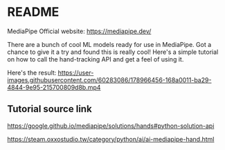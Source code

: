 # README

MediaPipe Official website: https://mediapipe.dev/

There are a bunch of cool ML models ready for use in MediaPipe.
Got a chance to give it a try and found this is really cool!
Here's a simple tutorial on how to call the hand-tracking API and get a feel of using it.

Here's the result:
https://user-images.githubusercontent.com/60283086/178966456-168a0011-ba29-4844-9e95-215700809d8b.mp4



## Tutorial source link

https://google.github.io/mediapipe/solutions/hands#python-solution-api

https://steam.oxxostudio.tw/category/python/ai/ai-mediapipe-hand.html
